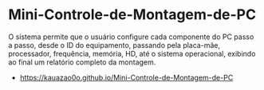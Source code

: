 # Mini-Controle-de-Montagem-de-PC
O sistema permite que o usuário configure cada componente do PC passo a passo, desde o ID do equipamento, passando pela placa-mãe, processador, frequência, memória, HD, até o sistema operacional, exibindo ao final um relatório completo da montagem.
* https://kauazao0o.github.io/Mini-Controle-de-Montagem-de-PC
